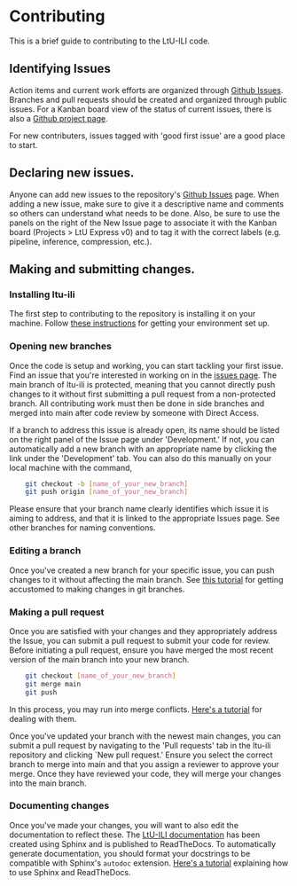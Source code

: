 Contributing
============

This is a brief guide to contributing to the LtU-ILI code. 

## Identifying Issues
Action items and current work efforts are organized through [Github Issues](https://github.com/maho3/ltu-ili/issues). Branches and pull requests should be created and organized through public issues. For a Kanban board view of the status of current issues, there is also a [Github project page](https://github.com/users/maho3/projects/1). 

For new contributers, issues tagged with 'good first issue' are a good place to start.

## Declaring new issues.
Anyone can add new issues to the repository's [Github Issues](https://github.com/maho3/ltu-ili/issues) page. When adding a new issue, make sure to give it a descriptive name and comments so others can understand what needs to be done. Also, be sure to use the panels on the right of the New Issue page to associate it with the Kanban board (Projects > LtU Express v0) and to tag it with the correct labels (e.g. pipeline, inference, compression, etc.).

## Making and submitting changes.
### Installing ltu-ili
The first step to contributing to the repository is installing it on your machine. Follow [these instructions](INSTALL.md) for getting your environment set up.

### Opening new branches
Once the code is setup and working, you can start tackling your first issue. Find an issue that you're interested in working on in the [issues page](https://github.com/maho3/ltu-ili/issues). The main branch of ltu-ili is protected, meaning that you cannot directly push changes to it without first submitting a pull request from a non-protected branch. All contributing work must then be done in side branches and merged into main after code review by someone with Direct Access.

If a branch to address this issue is already open, its name should be listed on the right panel of the Issue page under 'Development.' If not, you can automatically add a new branch with an appropriate name by clicking the link under the 'Development' tab. You can also do this manually on your local machine with the command,
```bash
    git checkout -b [name_of_your_new_branch]
    git push origin [name_of_your_new_branch]
```
Please ensure that your branch name clearly identifies which issue it is aiming to address, and that it is linked to the appropriate Issues page. See other branches for naming conventions.

### Editing a branch
Once you've created a new branch for your specific issue, you can push changes to it without affecting the main branch. See [this tutorial](https://docs.github.com/en/get-started/quickstart/hello-world) for getting accustomed to making changes in git branches.

### Making a pull request
Once you are satisfied with your changes and they appropriately address the Issue, you can submit a pull request to submit your code for review. Before initiating a pull request, ensure you have merged the most recent version of the main branch into your new branch.
```bash
    git checkout [name_of_your_new_branch]
    git merge main
    git push
```
In this process, you may run into merge conflicts. [Here's a tutorial](https://docs.github.com/en/pull-requests/collaborating-with-pull-requests/addressing-merge-conflicts/resolving-a-merge-conflict-using-the-command-line) for dealing with them.

Once you've updated your branch with the newest main changes, you can submit a pull request by navigating to the 'Pull requests' tab in the ltu-ili repository and clicking `New pull request.' Ensure you select the correct branch to merge into main and that you assign a reviewer to approve your merge. Once they have reviewed your code, they will merge your changes into the main branch.

### Documenting changes
Once you've made your changes, you will want to also edit the documentation to reflect these. The [LtU-ILI documentation](https://ltu-ili.readthedocs.io/en/latest/) has been created using Sphinx and is published to ReadTheDocs. To automatically generate documentation, you should format your docstrings to be compatible with Sphinx's `autodoc` extension. [Here's a tutorial](https://sphinx-rtd-tutorial.readthedocs.io/en/latest/index.html) explaining how to use Sphinx and ReadTheDocs.

